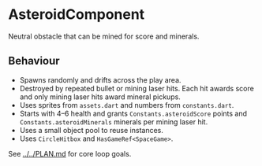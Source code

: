 # AsteroidComponent

Neutral obstacle that can be mined for score and minerals.

## Behaviour

- Spawns randomly and drifts across the play area.
- Destroyed by repeated bullet or mining laser hits. Each hit awards score and
  only mining laser hits award mineral pickups.
- Uses sprites from `assets.dart` and numbers from `constants.dart`.
- Starts with 4–6 health and grants `Constants.asteroidScore` points and
  `Constants.asteroidMinerals` minerals per mining laser hit.
- Uses a small object pool to reuse instances.
- Uses `CircleHitbox` and `HasGameRef<SpaceGame>`.

See [../../PLAN.md](../../PLAN.md) for core loop goals.
